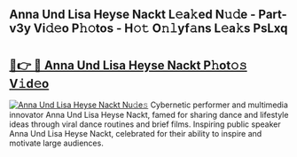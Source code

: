 ## Anna Und Lisa Heyse Nackt L𝚎a𝚔ed N𝚞𝚍e - Part-v3y Vi𝚍𝚎o P𝚑𝚘tos - H𝚘𝚝 O𝚗𝚕yf𝚊ns L𝚎a𝚔s PsLxq

# <h2><a href="http://kfc5c1.oniu.top/?m=Anna+Und+Lisa+Heyse+Nackt">🔗👉 🔴 Anna Und Lisa Heyse Nackt P𝚑ot𝚘𝚜 V𝚒d𝚎o</a></h2>

[![Anna Und Lisa Heyse Nackt Nu𝚍e𝚜](https://i.imgur.com/0qMVB7G.gif)](http://kfc5c1.oniu.top/?m=Anna+Und+Lisa+Heyse+Nackt)
Cybernetic performer and multimedia innovator Anna Und Lisa Heyse Nackt, famed for sharing dance and lifestyle ideas through viral dance routines and brief films. Inspiring public speaker Anna Und Lisa Heyse Nackt, celebrated for their ability to inspire and motivate large audiences.  
